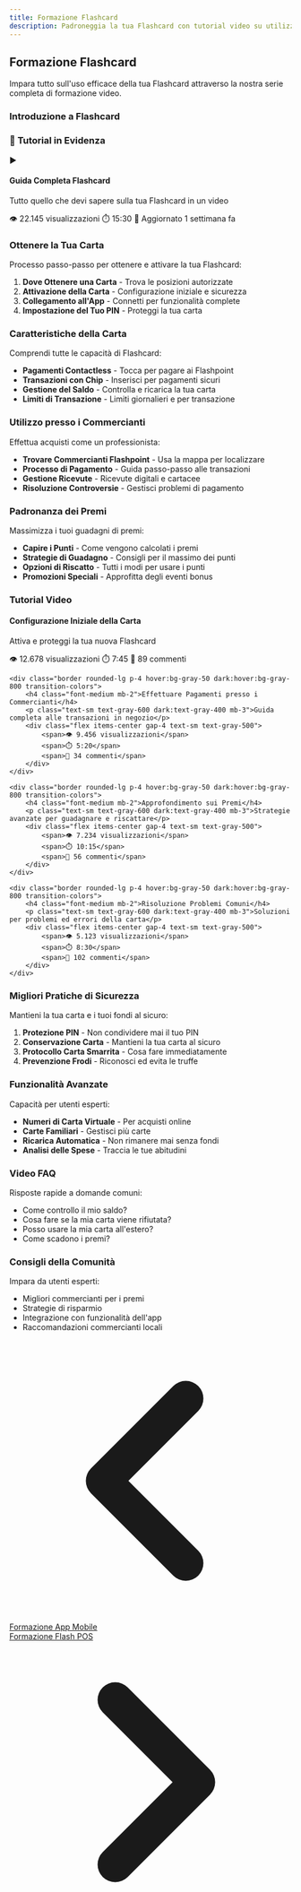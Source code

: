 ```yaml
---
title: Formazione Flashcard
description: Padroneggia la tua Flashcard con tutorial video su utilizzo, premi e migliori pratiche
---
```


## Formazione Flashcard

Impara tutto sull'uso efficace della tua Flashcard attraverso la nostra serie completa di formazione video.

### Introduzione a Flashcard

<div class="bg-flash-accent/10 border border-flash-accent/20 rounded-lg p-6 mb-8">
    <h3 class="text-lg font-semibold mb-4">🎥 Tutorial in Evidenza</h3>
    <div class="aspect-video bg-black rounded-lg mb-4">
        <div class="w-full h-full flex items-center justify-center text-white">
            <span class="text-6xl">▶️</span>
        </div>
    </div>
    <h4 class="font-medium mb-2">Guida Completa Flashcard</h4>
    <p class="text-sm text-gray-600 dark:text-gray-400 mb-3">Tutto quello che devi sapere sulla tua Flashcard in un video</p>
    <div class="flex items-center gap-4 text-sm text-gray-500">
        <span>👁️ 22.145 visualizzazioni</span>
        <span>⏱️ 15:30</span>
        <span>📅 Aggiornato 1 settimana fa</span>
    </div>
</div>

### Ottenere la Tua Carta

Processo passo-passo per ottenere e attivare la tua Flashcard:

1. **Dove Ottenere una Carta** - Trova le posizioni autorizzate
2. **Attivazione della Carta** - Configurazione iniziale e sicurezza
3. **Collegamento all'App** - Connetti per funzionalità complete
4. **Impostazione del Tuo PIN** - Proteggi la tua carta

### Caratteristiche della Carta

Comprendi tutte le capacità di Flashcard:

- **Pagamenti Contactless** - Tocca per pagare ai Flashpoint
- **Transazioni con Chip** - Inserisci per pagamenti sicuri
- **Gestione del Saldo** - Controlla e ricarica la tua carta
- **Limiti di Transazione** - Limiti giornalieri e per transazione

### Utilizzo presso i Commercianti

Effettua acquisti come un professionista:

- **Trovare Commercianti Flashpoint** - Usa la mappa per localizzare
- **Processo di Pagamento** - Guida passo-passo alle transazioni
- **Gestione Ricevute** - Ricevute digitali e cartacee
- **Risoluzione Controversie** - Gestisci problemi di pagamento

### Padronanza dei Premi

Massimizza i tuoi guadagni di premi:

- **Capire i Punti** - Come vengono calcolati i premi
- **Strategie di Guadagno** - Consigli per il massimo dei punti
- **Opzioni di Riscatto** - Tutti i modi per usare i punti
- **Promozioni Speciali** - Approfitta degli eventi bonus

### Tutorial Video

<div class="grid gap-4 mt-8">
    <div class="border rounded-lg p-4 hover:bg-gray-50 dark:hover:bg-gray-800 transition-colors">
        <h4 class="font-medium mb-2">Configurazione Iniziale della Carta</h4>
        <p class="text-sm text-gray-600 dark:text-gray-400 mb-3">Attiva e proteggi la tua nuova Flashcard</p>
        <div class="flex items-center gap-4 text-sm text-gray-500">
            <span>👁️ 12.678 visualizzazioni</span>
            <span>⏱️ 7:45</span>
            <span>💬 89 commenti</span>
        </div>
    </div>
    
    <div class="border rounded-lg p-4 hover:bg-gray-50 dark:hover:bg-gray-800 transition-colors">
        <h4 class="font-medium mb-2">Effettuare Pagamenti presso i Commercianti</h4>
        <p class="text-sm text-gray-600 dark:text-gray-400 mb-3">Guida completa alle transazioni in negozio</p>
        <div class="flex items-center gap-4 text-sm text-gray-500">
            <span>👁️ 9.456 visualizzazioni</span>
            <span>⏱️ 5:20</span>
            <span>💬 34 commenti</span>
        </div>
    </div>
    
    <div class="border rounded-lg p-4 hover:bg-gray-50 dark:hover:bg-gray-800 transition-colors">
        <h4 class="font-medium mb-2">Approfondimento sui Premi</h4>
        <p class="text-sm text-gray-600 dark:text-gray-400 mb-3">Strategie avanzate per guadagnare e riscattare</p>
        <div class="flex items-center gap-4 text-sm text-gray-500">
            <span>👁️ 7.234 visualizzazioni</span>
            <span>⏱️ 10:15</span>
            <span>💬 56 commenti</span>
        </div>
    </div>
    
    <div class="border rounded-lg p-4 hover:bg-gray-50 dark:hover:bg-gray-800 transition-colors">
        <h4 class="font-medium mb-2">Risoluzione Problemi Comuni</h4>
        <p class="text-sm text-gray-600 dark:text-gray-400 mb-3">Soluzioni per problemi ed errori della carta</p>
        <div class="flex items-center gap-4 text-sm text-gray-500">
            <span>👁️ 5.123 visualizzazioni</span>
            <span>⏱️ 8:30</span>
            <span>💬 102 commenti</span>
        </div>
    </div>
</div>

### Migliori Pratiche di Sicurezza

Mantieni la tua carta e i tuoi fondi al sicuro:

1. **Protezione PIN** - Non condividere mai il tuo PIN
2. **Conservazione Carta** - Mantieni la tua carta al sicuro
3. **Protocollo Carta Smarrita** - Cosa fare immediatamente
4. **Prevenzione Frodi** - Riconosci ed evita le truffe

### Funzionalità Avanzate

Capacità per utenti esperti:

- **Numeri di Carta Virtuale** - Per acquisti online
- **Carte Familiari** - Gestisci più carte
- **Ricarica Automatica** - Non rimanere mai senza fondi
- **Analisi delle Spese** - Traccia le tue abitudini

### Video FAQ

Risposte rapide a domande comuni:

- Come controllo il mio saldo?
- Cosa fare se la mia carta viene rifiutata?
- Posso usare la mia carta all'estero?
- Come scadono i premi?

### Consigli della Comunità

Impara da utenti esperti:

- Migliori commercianti per i premi
- Strategie di risparmio
- Integrazione con funzionalità dell'app
- Raccomandazioni commercianti locali

<!-- Link di navigazione -->
<div class="flex justify-between items-center mt-8 pt-4 border-t border-zinc-200 dark:border-zinc-700">
  <div class="w-1/3 text-left">
    <a href="mobile-app" class="inline-flex items-center bg-purple-600 hover:bg-purple-700 text-white rounded-md transition-colors px-4 py-2 text-sm font-medium shadow-sm hover:shadow-md">
      <svg xmlns="http://www.w3.org/2000/svg" class="h-6 w-6 mr-2" fill="none" viewBox="0 0 24 24" stroke="currentColor">
        <path stroke-linecap="round" stroke-linejoin="round" stroke-width="3" d="M15 19l-7-7 7-7" />
      </svg>
      Formazione App Mobile
    </a>
  </div>
  <div class="w-1/3 text-center">
    <!-- Contenuto centrale opzionale -->
  </div>
  <div class="w-1/3 text-right">
    <a href="flash-pos" class="inline-flex items-center bg-purple-600 hover:bg-purple-700 text-white rounded-md transition-colors px-4 py-2 text-sm font-medium shadow-sm hover:shadow-md">
      Formazione Flash POS
      <svg xmlns="http://www.w3.org/2000/svg" class="h-6 w-6 ml-2" fill="none" viewBox="0 0 24 24" stroke="currentColor">
        <path stroke-linecap="round" stroke-linejoin="round" stroke-width="3" d="M9 5l7 7-7 7" />
      </svg>
    </a>
  </div>
</div>